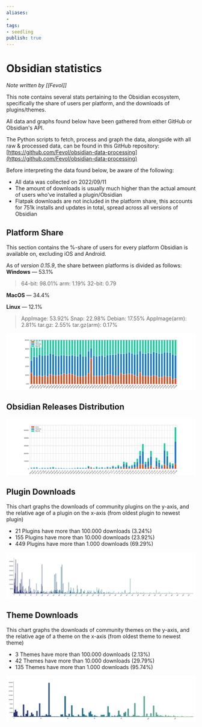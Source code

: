 ```yaml
---
aliases: 
- 
tags:
- seedling
publish: true
---
```


# Obsidian statistics
*Note written by [[Fevol]]*

This note contains several stats pertaining to the Obsidian ecosystem, specifically the share of users per platform, and the downloads of plugins/themes.

All data and graphs found below have been gathered from either GitHub or Obsidian's API. 

The Python scripts to fetch, process and graph the data, alongside with all raw & processed data, can be found in this GitHub repository: [https://github.com/Fevol/obsidian-data-processing](https://github.com/Fevol/obsidian-data-processing)

Before interpreting the data found below, be aware of the following:
- All data was collected on 2022/09/11
- The amount of downloads is usually much higher than the actual amount of users who've installed a plugin/Obsidian
- Flatpak downloads are not included in the platform share, this accounts for 751k installs and updates in total, spread across all versions of Obsidian


## Platform Share

This section contains the %-share of users for every platform Obsidian is available on, excluding iOS and Android.

As of *version 0.15.9*, the share between platforms is divided as follows:
**Windows** — 53.1%
>  64-bit: 98.01%
>  arm:    1.19%
>  32-bit: 0.79

**MacOS** — 34.4%

**Linux** — 12.1%
>  AppImage: 53.92%
>  Snap: 22.98%
>  Debian: 17.55%
>  AppImage(arm): 2.81%
>  tar.gz: 2.55%
>  tar.gz(arm): 0.17%

![Releases stats](https://raw.githubusercontent.com/Fevol/obsidian-data-processing/master/images/releases-platform-share.png)


## Obsidian Releases Distribution

![Releases stats](https://raw.githubusercontent.com/Fevol/obsidian-data-processing/master/images/releases-full.png)



## Plugin Downloads

This chart graphs the downloads of community plugins on the y-axis, and the relative age of a plugin on the x-axis (from oldest plugin to newest plugin)

- 21 Plugins have more than 100.000 downloads (3.24%)
- 155 Plugins have more than 10.000 downloads (23.92%)
- 449 Plugins have more than 1.000 downloads (69.29%)

![Plugin downloads](https://raw.githubusercontent.com/Fevol/obsidian-data-processing/master/images/plugins-chronological.png)



## Theme Downloads

This chart graphs the downloads of community themes on the y-axis, and the relative age of a theme on the x-axis (from oldest theme to newest theme)

- 3 Themes have more than 100.000 downloads (2.13%)
- 42 Themes have more than 10.000 downloads (29.79%)
- 135 Themes have more than 1.000 downloads (95.74%)

![Theme downloads](https://raw.githubusercontent.com/Fevol/obsidian-data-processing/master/images/themes-chronological.png)